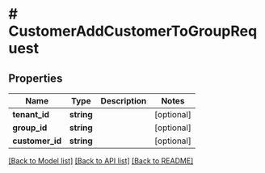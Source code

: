 # # CustomerAddCustomerToGroupRequest


## Properties


Name | Type | Description | Notes
------------ | ------------- | ------------- | -------------
**tenant_id**| **string** |   | [optional]
**group_id**| **string** |   | [optional]
**customer_id**| **string** |   | [optional]


[[Back to Model list]](../../README.md#models) [[Back to API list]](../../README.md#endpoints) [[Back to README]](../../README.md)